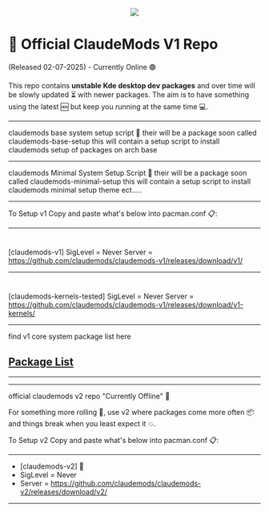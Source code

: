 
<p align="center">
<img src="https://i.postimg.cc/Y01BKnH9/claudemods-official-repos-7-2-2025.gif">	




# 🚀 Official ClaudeMods V1 Repo 

(Released 02-07-2025) - Currently Online 🟢

This repo contains **unstable Kde desktop dev packages** 
and over time will be slowly updated ⏳ with newer packages. 
The aim is to have something using the latest 🆕
but keep you running at the same time 💻.

    
---

claudemods base system setup script 🚀
their will be a package soon called claudemods-base-setup
this will contain a setup script to install claudemods setup of packages on arch base

---

claudemods Minimal System Setup Script 🚀
their will be a package soon called claudemods-minimal-setup
this will contain a setup script to install claudemods minimal setup theme ect.....
   

   
---

To Setup v1 Copy and paste what's below into pacman.conf 📋:

---


#
[claudemods-v1]
SigLevel = Never
Server = https://github.com/claudemods/claudemods-v1/releases/download/v1/


---

#
[claudemods-kernels-tested]
SigLevel = Never
Server = https://github.com/claudemods/claudemods-v1/releases/download/v1-kernels/




---


find v1 core system package list here

## [ Package List ](https://github.com/claudemods/claudemods-v1/blob/main/changelogs-and-versions/readmev1.md  )







---


---

official claudemods v2 repo "Currently Offline" 🚀

For something more rolling 🌊, use v2 where packages come more often 📦 
and things break when you least expect it 💥. 


To Setup v2 Copy and paste what's below into pacman.conf 📋:

---

- [claudemods-v2] 🚀
- SigLevel = Never
- Server = https://github.com/claudemods/claudemods-v2/releases/download/v2/  


---
